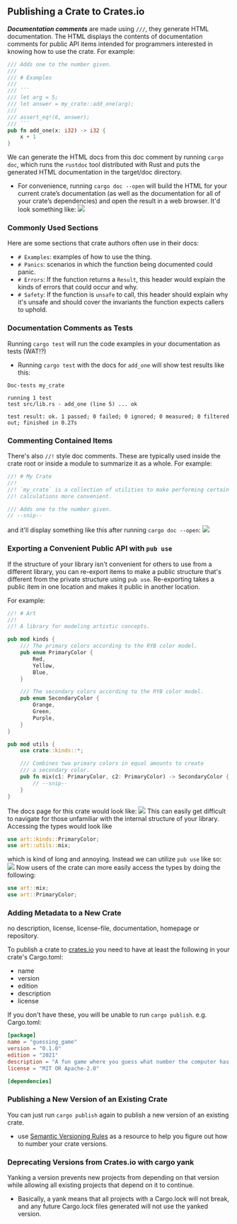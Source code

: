 ## Publishing a Crate to Crates.io

***Documentation comments*** are made using `///`, they generate HTML
documentation. The HTML displays the contents of documentation comments for
public API items intended for programmers interested in knowing how to use the
crate. For example:
```rust
/// Adds one to the number given.
///
/// # Examples
///
/// ```
/// let arg = 5;
/// let answer = my_crate::add_one(arg);
///
/// assert_eq!(6, answer);
/// ```
pub fn add_one(x: i32) -> i32 {
    x + 1
}
```

We can generate the HTML docs from this doc comment by running `cargo doc`,
which runs the `rustdoc` tool distributed with Rust and puts the generated HTML
documentation in the target/doc directory.
- For convenience, running `cargo doc --open` will build the HTML for your
  current crate’s documentation (as well as the documentation for all of your
  crate’s dependencies) and open the result in a web browser. It'd look
  something like: ![](https://rust-book.cs.brown.edu/img/trpl14-01.png)

### Commonly Used Sections

Here are some sections that crate authors often use in their docs:
- `# Examples`: examples of how to use the thing.
- `# Panics`: scenarios in which the function being documented could panic.
- `# Errors`: If the function returns a `Result`, this header would explain the
  kinds of errors that could occur and why.
- `# Safety`: If the function is `unsafe` to call, this header should explain
  why it's unsafe and should cover the invariants the function expects callers
  to uphold.
  
### Documentation Comments as Tests

Running `cargo test` will run the code examples in your documentation as tests
(WAT!?)
- Running `cargo test` with the docs for `add_one` will show test results like
  this:
```
Doc-tests my_crate

running 1 test
test src/lib.rs - add_one (line 5) ... ok

test result: ok. 1 passed; 0 failed; 0 ignored; 0 measured; 0 filtered out; finished in 0.27s
```

### Commenting Contained Items

There's also `//!` style doc comments. These are typically used inside the
crate root or inside a module to summarize it as a whole. For example:
```rust
//! # My Crate
//!
//! `my_crate` is a collection of utilities to make performing certain
//! calculations more convenient.

/// Adds one to the number given.
// --snip--
```
and it'll display something like this after running `cargo doc --open`:
![](https://rust-book.cs.brown.edu/img/trpl14-02.png)

### Exporting a Convenient Public API with `pub use`

If the structure of your library isn't convenient for others to use from a
different library, you can re-export items to make a public structure that's
different from the private structure using `pub use`. Re-exporting takes a
public item in one location and makes it public in another location.

For example:
```rust
//! # Art
//!
//! A library for modeling artistic concepts.

pub mod kinds {
    /// The primary colors according to the RYB color model.
    pub enum PrimaryColor {
        Red,
        Yellow,
        Blue,
    }

    /// The secondary colors according to the RYB color model.
    pub enum SecondaryColor {
        Orange,
        Green,
        Purple,
    }
}

pub mod utils {
    use crate::kinds::*;

    /// Combines two primary colors in equal amounts to create
    /// a secondary color.
    pub fn mix(c1: PrimaryColor, c2: PrimaryColor) -> SecondaryColor {
        // --snip--
    }
}
```
The docs page for this crate would look like:
![](https://rust-book.cs.brown.edu/img/trpl14-03.png)
This can easily get difficult to navigate for those unfamiliar with the
internal structure of your library. Accessing the types would look like
```rust
use art::kinds::PrimaryColor;
use art::utils::mix;
```
which is kind of long and annoying. Instead we can utilize `pub use` like so:
![](https://rust-book.cs.brown.edu/img/trpl14-04.png)
Now users of the crate can more easily access the types by doing the following:
```rust
use art::mix;
use art::PrimaryColor;
```

### Adding Metadata to a New Crate

no description, license, license-file, documentation, homepage or repository.

To publish a crate to [crates.io](https://crates.io/) you need to have at least
the following in your crate's Cargo.toml:
- name
- version
- edition
- description
- license

If you don't have these, you will be unable to run `cargo publish`. e.g.
Cargo.toml:
```toml
[package]
name = "guessing_game"
version = "0.1.0"
edition = "2021"
description = "A fun game where you guess what number the computer has chosen."
license = "MIT OR Apache-2.0"

[dependencies]
```

### Publishing a New Version of an Existing Crate

You can just run `cargo publish` again to publish a new version of an existing crate.
- use [Semantic Versioning Rules](http://semver.org/) as a resource to help you
  figure out how to number your crate versions.
  
### Deprecating Versions from Crates.io with cargo yank
Yanking a version prevents new projects from depending on that version while
allowing all existing projects that depend on it to continue.
- Basically, a yank means that all projects with a Cargo.lock will not break,
  and any future Cargo.lock files generated will not use the yanked version.  